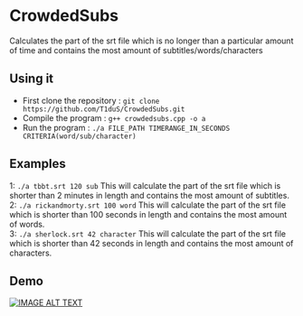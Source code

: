 # CrowdedSubs
Calculates the part of the srt file which is no longer than a particular amount of time and contains the most amount of subtitles/words/characters

## Using it
* First clone the repository : `git clone https://github.com/T1duS/CrowdedSubs.git`
* Compile the program : `g++ crowdedsubs.cpp -o a`
* Run the program : `./a FILE_PATH TIMERANGE_IN_SECONDS CRITERIA(word/sub/character)`
## Examples
1: `./a tbbt.srt 120 sub` This will calculate the part of the srt file which is shorter than 2 minutes in length and contains the most amount of subtitles. <br>
2: `./a rickandmorty.srt 100 word` This will calculate the part of the srt file which is shorter than 100 seconds in length and contains the most amount of words. <br>
3: `./a sherlock.srt 42 character` This will calculate the part of the srt file which is shorter than 42 seconds in length and contains the most amount of characters. <br>

## Demo
[![IMAGE ALT TEXT](http://img.youtube.com/vi/UDrKWUs3NHw/0.jpg)](http://www.youtube.com/watch?v=UDrKWUs3NHw "Crowded Subs : Demo")
